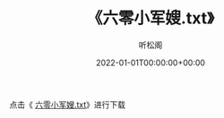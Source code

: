 ﻿---
title:  《六零小军嫂.txt》
date:   2022-01-01T00:00:00+00:00
author: 听松阁
layout: post
permalink: /六零小军嫂/
categories: 小说
tags: [小说]
---

点击《 [六零小军嫂.txt](http://img.660000.xyz/bookstukust/book/bntxt/10/六零小军嫂.txt)》进行下载